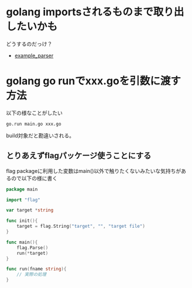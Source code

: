 # golang importsされるものまで取り出したいかも

どうするのだっけ？

- [example_parser](./example_parser)

# golang go runでxxx.goを引数に渡す方法

以下の様なことがしたい

```
go.run main.go xxx.go
```

build対象だと勘違いされる。

## とりあえずflagパッケージ使うことにする

flag packageに利用した変数はmain()以外で触りたくないみたいな気持ちがあるので以下の様に書く

```go
package main

import "flag"

var target *string

func init(){
	target = flag.String("target", "", "target file")
}

func main(){
	flag.Parse()
	run(*target)
}

func run(fname string){
	// 実際の処理
}
```
